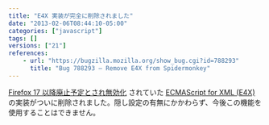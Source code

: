 ```yaml
---
title: "E4X 実装が完全に削除されました"
date: "2013-02-06T08:44:10-05:00"
categories: ["javascript"]
tags: []
versions: ["21"]
references:
    - url: "https://bugzilla.mozilla.org/show_bug.cgi?id=788293"
      title: "Bug 788293 – Remove E4X from Spidermonkey"
---
```

[Firefox 17 以降廃止予定とされ無効化](https://www.fxsitecompat.com/ja/docs/2012/e4x-has-been-disabled/) されていた [ECMAScript for XML (E4X)](https://developer.mozilla.org/docs/E4X) の実装がついに削除されました。隠し設定の有無にかかわらず、今後この機能を使用することはできません。

